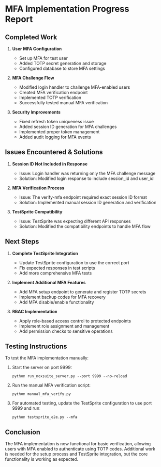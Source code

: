 # MFA Implementation Progress Report

## Completed Work

1. **User MFA Configuration**
   - Set up MFA for test user
   - Added TOTP secret generation and storage
   - Configured database to store MFA settings

2. **MFA Challenge Flow**
   - Modified login handler to challenge MFA-enabled users
   - Created MFA verification endpoint
   - Implemented TOTP verification
   - Successfully tested manual MFA verification

3. **Security Improvements**
   - Fixed refresh token uniqueness issue
   - Added session ID generation for MFA challenges
   - Implemented proper token management
   - Added audit logging for MFA events

## Issues Encountered & Solutions

1. **Session ID Not Included in Response**
   - Issue: Login handler was returning only the MFA challenge message
   - Solution: Modified login response to include session_id and user_id

2. **MFA Verification Process**
   - Issue: The verify-mfa endpoint required exact session ID format
   - Solution: Implemented manual session ID generation and verification

3. **TestSprite Compatibility**
   - Issue: TestSprite was expecting different API responses
   - Solution: Modified the compatibility endpoints to handle MFA flow

## Next Steps

1. **Complete TestSprite Integration**
   - Update TestSprite configuration to use the correct port
   - Fix expected responses in test scripts
   - Add more comprehensive MFA tests

2. **Implement Additional MFA Features**
   - Add MFA setup endpoint to generate and register TOTP secrets
   - Implement backup codes for MFA recovery
   - Add MFA disable/enable functionality

3. **RBAC Implementation**
   - Apply role-based access control to protected endpoints
   - Implement role assignment and management
   - Add permission checks to sensitive operations

## Testing Instructions

To test the MFA implementation manually:

1. Start the server on port 9999:
   ```
   python run_noxsuite_server.py --port 9999 --no-reload
   ```

2. Run the manual MFA verification script:
   ```
   python manual_mfa_verify.py
   ```

3. For automated testing, update the TestSprite configuration to use port 9999 and run:
   ```
   python testsprite_e2e.py --mfa
   ```

## Conclusion

The MFA implementation is now functional for basic verification, allowing users with MFA enabled to authenticate using TOTP codes. Additional work is needed for the setup process and TestSprite integration, but the core functionality is working as expected.
